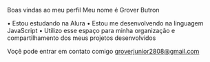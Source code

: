 Boas vindas ao meu perfil
Meu nome é Grover Butron

• Estou estudando na Alura
• Estou me desenvolvendo na linguagem JavaScript 
• Utilizo esse espaço para minha organização e compartilhamento dos meus projetos desenvolvidos 

Voçê pode entrar em contato comigo
groverjunior2808@gmail.com 
